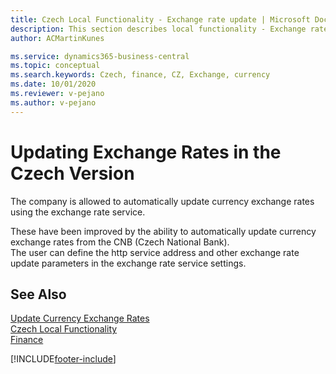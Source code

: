 ```yaml
---
title: Czech Local Functionality - Exchange rate update | Microsoft Docs
description: This section describes local functionality - Exchange rate update
author: ACMartinKunes

ms.service: dynamics365-business-central
ms.topic: conceptual
ms.search.keywords: Czech, finance, CZ, Exchange, currency
ms.date: 10/01/2020
ms.reviewer: v-pejano
ms.author: v-pejano
---
```


# Updating Exchange Rates in the Czech Version

The company is allowed to automatically update currency exchange rates using the exchange rate service.  

These have been improved by the ability to automatically update currency exchange rates from the CNB (Czech National Bank).  
The user can define the http service address and other exchange rate update parameters in the exchange rate service settings.

## See Also
[Update Currency Exchange Rates](../../finance-how-update-currencies.md)  
[Czech Local Functionality](czech-local-functionality.md)  
[Finance](finance.md)  


[!INCLUDE[footer-include](../../includes/footer-banner.md)]